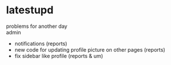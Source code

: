 # latestupd
problems for another day  
admin
- notifications (reports)
- new code for updating profile picture on other pages (reports)
- fix sidebar like profile (reports & um)
